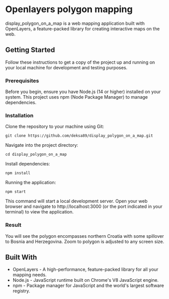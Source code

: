 # Openlayers polygon mapping

display_polygon_on_a_map is a web mapping application built with OpenLayers, a feature-packed library for creating interactive maps on the web.


## Getting Started
Follow these instructions to get a copy of the project up and running on your local machine for development and testing purposes.


### Prerequisites
Before you begin, ensure you have Node.js (14 or higher) installed on your system. This project uses npm (Node Package Manager) to manage dependencies.


### Installation
Clone the repository to your machine using Git:

```
git clone https://github.com/deksa89/display_polygon_on_a_map.git
```
Navigate into the project directory:

```
cd display_polygon_on_a_map
```

Install dependencies:
```
npm install
```

Running the application:
```
npm start
```

This command will start a local development server. Open your web browser and navigate to http://localhost:3000 (or the port indicated in your terminal) to view the application.


### Result
You will see the polygon encompasses northern Croatia with some spillover to Bosnia and Herzegovina.
Zoom to polygon is adjusted to any screen size. 


## Built With
- OpenLayers - A high-performance, feature-packed library for all your mapping needs.
- Node.js - JavaScript runtime built on Chrome's V8 JavaScript engine.
- npm - Package manager for JavaScript and the world's largest software registry.

